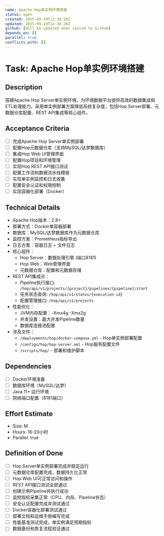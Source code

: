 ```yaml
---
name: Apache Hop单实例环境搭建
status: open
created: 2025-09-19T12:30:28Z
updated: 2025-09-19T12:30:28Z
github: [Will be updated when synced to GitHub]
depends_on: []
parallel: true
conflicts_with: []
---
```


# Task: Apache Hop单实例环境搭建

## Description
搭建Apache Hop Server单实例环境，为环境数据平台提供高效的数据集成和ETL处理能力。采用单实例部署方案降低系统复杂度，包括Hop Server部署、元数据仓库配置、REST API集成等核心组件。

## Acceptance Criteria
- [ ] 完成Apache Hop Server单实例部署
- [ ] 配置Hop元数据仓库（支持MySQL/达梦数据库）
- [ ] 集成Hop Web UI管理界面
- [ ] 配置Hop项目和环境管理
- [ ] 实现Hop REST API接口测试
- [ ] 配置工作流和数据流水线模板
- [ ] 实现单实例监控和日志收集
- [ ] 配置安全认证和权限控制
- [ ] 实现容器化部署（Docker）

## Technical Details
- Apache Hop版本：2.8+
- 部署方式：Docker单容器部署
- 数据库：MySQL/达梦数据库作为元数据仓库
- 监控方案：Prometheus指标导出
- 日志方案：容器日志 + 文件日志
- 核心组件：
  - Hop Server：数据处理引擎 (端口8181)
  - Hop Web：Web管理界面
  - 元数据仓库：配置和元数据存储
- REST API集成点：
  - Pipeline执行接口: `/hop/api/v1/projects/{project}/pipelines/{pipeline}/start`
  - 任务状态查询: `/hop/api/v1/status/{execution-id}`
  - 配置管理接口: `/hop/api/v1/projects`
- 性能优化：
  - JVM内存配置：-Xmx4g -Xms2g
  - 并发设置：最大并发Pipeline数量
  - 数据库连接池配置
- 涉及文件：
  - `/deployments/hop/docker-compose.yml` - Hop单实例部署配置
  - `/configs/hop/hop-server.xml` - Hop服务配置文件
  - `/scripts/hop/` - 部署和维护脚本

## Dependencies
- [ ] Docker环境准备
- [ ] 数据库环境（MySQL/达梦）
- [ ] Java 11+ 运行环境
- [ ] 网络端口配置（8181端口）

## Effort Estimate
- Size: M
- Hours: 16-20小时
- Parallel: true

## Definition of Done
- [ ] Hop Server单实例部署完成并稳定运行
- [ ] 元数据仓库配置完成，数据持久化正常
- [ ] Hop Web UI可正常访问和操作
- [ ] REST API接口测试全部通过
- [ ] 创建示例Pipeline并执行成功
- [ ] 监控指标采集正常（CPU、内存、Pipeline状态）
- [ ] 安全认证配置完成并测试通过
- [ ] Docker容器化部署测试通过
- [ ] 部署文档和运维手册编写完成
- [ ] 性能基准测试完成，单实例满足预期指标
- [ ] 数据备份和恢复流程验证通过